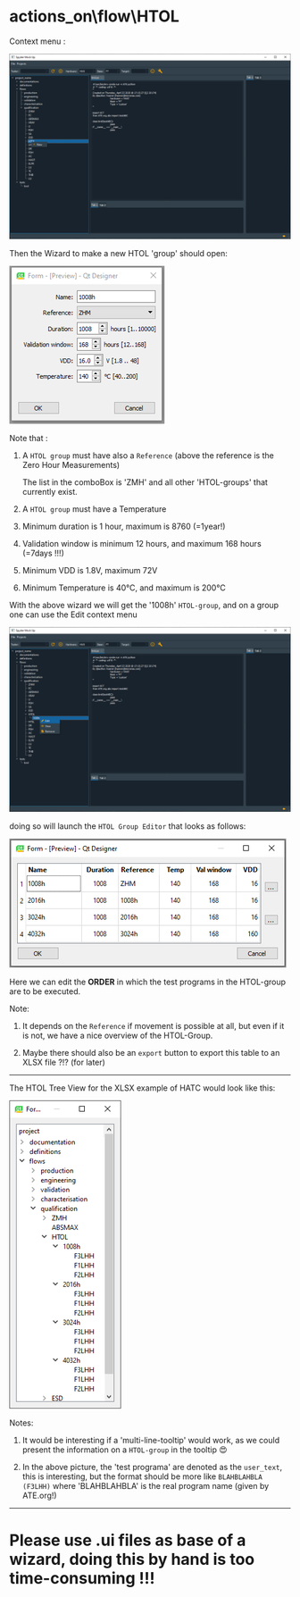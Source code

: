 # actions_on\flow\HTOL

Context menu :

 ![HTOL-ContextMenuNew](HTOL-ContextMenuNew.png)
 
Then the Wizard to make a new HTOL 'group' should open:

 ![HTOL-New](HTOL-New.png)
 

Note that :

1. A `HTOL group` must have also a `Reference` (above the reference is the Zero Hour Measurements)

    The list in the comboBox is 'ZMH' and all other 'HTOL-groups' that currently exist.
2. A `HTOL group` must have a Temperature
3. Minimum duration is 1 hour, maximum is 8760 (=1year!)
4. Validation window is minimum 12 hours, and maximum 168 hours (=7days !!!)
5. Minimum VDD is 1.8V, maximum 72V
6. Minimum Temperature is 40°C, and maximum is 200°C

With the above wizard we will get the '1008h' `HTOL-group`, and on a group one can use the Edit context menu

 ![HTOL-ContextMenuEditGroup](HTOL-ContextMenuEditGroup.png)
 
doing so will launch the `HTOL Group Editor` that looks as follows:

 ![HTOL-Sequence](HTOL-Sequence.png)

Here we can edit the **ORDER** in which the test programs in the HTOL-group
are to be executed.

Note: 

1. It depends on the `Reference` if movement is possible at all, but even if it is not, we have a nice overview of the HTOL-Group.

2. Maybe there should also be an `export` button to export this table to an XLSX file ?!? (for later)

---

The HTOL Tree View for the XLSX example of HATC would look like this:

 ![HTOL-TreeView](HTOL-TreeView.png)

Notes:

1. It would be interesting if a 'multi-line-tooltip' would work, as we could present the information on a `HTOL-group` in the tooltip :heart_eyes:

2. In the above picture, the 'test programa' are denoted as the `user_text`, this is interesting, but the format should be more like 
`BLAHBLAHBLA (F3LHH)` where 'BLAHBLAHBLA' is the real program name (given by ATE.org!)

---

# Please use .ui files as base of a wizard, doing this by hand is too time-consuming !!!